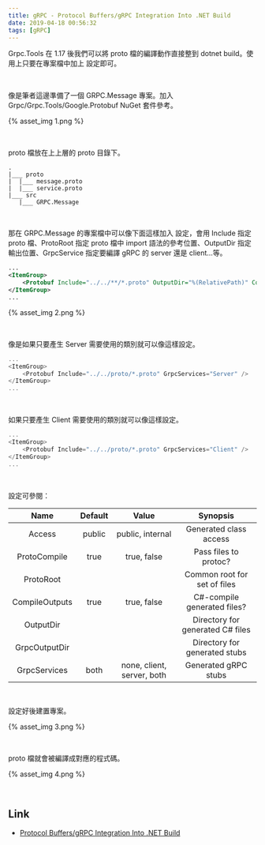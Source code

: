 ```yaml
---
title: gRPC - Protocol Buffers/gRPC Integration Into .NET Build
date: 2019-04-18 00:56:32
tags: [gRPC]
---
```


Grpc.Tools 在 1.17 後我們可以將 proto 檔的編譯動作直接整到 dotnet build。使用上只要在專案檔中加上 <Protobuf> 設定即可。    

<!-- More -->

<br/>


像是筆者這邊準備了一個 GRPC.Message 專案。加入 Grpc/Grpc.Tools/Google.Protobuf NuGet 套件參考。  

{% asset_img 1.png %}

<br/>


proto 檔放在上上層的 proto 目錄下。  

```
.
|___ proto
|  |___ message.proto
|  |___ service.proto
|___ src
   |___ GRPC.Message
```

<br/>


那在 GRPC.Message 的專案檔中可以像下面這樣加入 <Protobuf> 設定，會用 Include 指定 proto 檔、ProtoRoot 指定 proto 檔中 import 語法的參考位置、OutputDir 指定輸出位置、GrpcService 指定要編譯 gRPC 的 server 還是 client...等。  

```xml
...
<ItemGroup>
    <Protobuf Include="../../**/*.proto" OutputDir="%(RelativePath)" CompileOutputs="false" GrpcService="both" />
</ItemGroup>
...
```

{% asset_img 2.png %}

<br/>


像是如果只要產生 Server 需要使用的類別就可以像這樣設定。  

```C#
...
<ItemGroup>
    <Protobuf Include="../../proto/*.proto" GrpcServices="Server" />
</ItemGroup>
...
```

<br/>


如果只要產生 Client 需要使用的類別就可以像這樣設定。  

```C#
...
<ItemGroup>
    <Protobuf Include="../../proto/*.proto" GrpcServices="Client" />
</ItemGroup>
...
```

<br/>


設定可參閱：  

| Name | Default | Value | Synopsis |
|:-----:|:-----:|:-----:|:-----:|
| Access | public | public, internal | Generated class access |
| ProtoCompile | true | true, false | Pass files to protoc? |
| ProtoRoot |  |  | Common root for set of files |
| CompileOutputs | true | true, false | C#-compile generated files? |
| OutputDir | | | Directory for generated C# files |
| GrpcOutputDir | | | Directory for generated stubs |
| GrpcServices | both | none, client, server, both | Generated gRPC stubs |

<br/>


設定好後建置專案。  

{% asset_img 3.png %}

<br/>


proto 檔就會被編譯成對應的程式碼。  

{% asset_img 4.png %}

<br/>


Link
----
* [Protocol Buffers/gRPC Integration Into .NET Build](https://chromium.googlesource.com/external/github.com/grpc/grpc/+/HEAD/src/csharp/BUILD-INTEGRATION.md)
